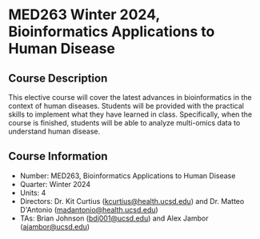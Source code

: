 # MED263 Winter 2024, Bioinformatics Applications to Human Disease

## Course Description
This elective course will cover the latest advances in bioinformatics in the context of human diseases. Students will be provided with the practical skills to implement what they have learned in class. Specifically, when the course is finished, students will be able to analyze multi-omics data to understand human disease.


## Course Information
* Number: MED263, Bioinformatics Applications to Human Disease
* Quarter: Winter 2024
* Units: 4
* Directors: Dr. Kit Curtius (kcurtius@health.ucsd.edu) and Dr. Matteo D'Antonio (madantonio@health.ucsd.edu)
* TAs: Brian Johnson (bdj001@ucsd.edu) and Alex Jambor (ajambor@ucsd.edu)
